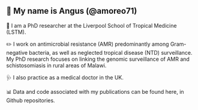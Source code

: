 ## 👋 My name is Angus (@amoreo71)

📍 I am a PhD researcher at the Liverpool School of Tropical Medicine (LSTM).

✏️ I work on antimicrobial resistance (AMR) predominantly among Gram-negative bacteria, as well as neglected tropical disease (NTD) surveillance. My PhD research focuses on linking the genomic surveillance of AMR and schistosomiasis in rural areas of Malawi.

🩺 I also practice as a medical doctor in the UK.

📊 Data and code associated with my publications can be found here, in Github repositories.
